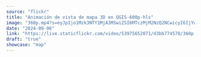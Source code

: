 ```yaml
---
source: "flickr"
title: "Animación de vista de mapa 3D en QGIS-600p-hls"
image: "360p.mp4?s=eyJpIjo1Mzk3NTY1MjA3MSwiZSI6MTczMjM2NzQ2NCwicyI6IjYwNmYwM2I1NGNmZmZjNWRiMGM2NDEwZTM5MzQxNjE1MjVhNmE0OGQiLCJ2IjoxfQ.mp4"
date: "2024-09-06"
link: "https://live.staticflickr.com/video/53975652071/d3bb774578/360p.mp4?s=eyJpIjo1Mzk3NTY1MjA3MSwiZSI6MTczMjM2NzQ2NCwicyI6IjYwNmYwM2I1NGNmZmZjNWRiMGM2NDEwZTM5MzQxNjE1MjVhNmE0OGQiLCJ2IjoxfQ"
draft: "true"
showcase: "map"
---
```

